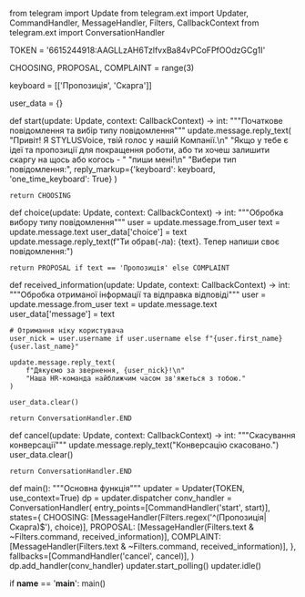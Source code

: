 from telegram import Update
from telegram.ext import Updater, CommandHandler, MessageHandler, Filters, CallbackContext
from telegram.ext import ConversationHandler

TOKEN = '6615244918:AAGLLzAH6TzlfvxBa84vPCoFPfOOdzGCg1I'

CHOOSING, PROPOSAL, COMPLAINT = range(3)

keyboard = [['Пропозиція', 'Скарга']]

user_data = {}

def start(update: Update, context: CallbackContext) -> int:
    """Початкове повідомлення та вибір типу повідомлення"""
    update.message.reply_text(
        "Привіт! Я STYLUSVoice, твій голос у нашій Компанії.\n"
        "Якщо у тебе є ідеї та пропозиції для покращення роботи, або ти хочеш залишити скаргу на щось або когось - "
        "пиши мені!\n"
        "Вибери тип повідомлення:",
        reply_markup={'keyboard': keyboard, 'one_time_keyboard': True}
    )

    return CHOOSING

def choice(update: Update, context: CallbackContext) -> int:
    """Обробка вибору типу повідомлення"""
    user = update.message.from_user
    text = update.message.text
    user_data['choice'] = text
    update.message.reply_text(f"Ти обрав(-ла): {text}. Тепер напиши своє повідомлення:")

    return PROPOSAL if text == 'Пропозиція' else COMPLAINT

def received_information(update: Update, context: CallbackContext) -> int:
    """Обробка отриманої інформації та відправка відповіді"""
    user = update.message.from_user
    text = update.message.text
    user_data['message'] = text

    # Отримання ніку користувача
    user_nick = user.username if user.username else f"{user.first_name} {user.last_name}"

    update.message.reply_text(
        f"Дякуємо за звернення, {user_nick}!\n"
        "Наша HR-команда найближчим часом зв'яжеться з тобою."
    )

    user_data.clear()

    return ConversationHandler.END

def cancel(update: Update, context: CallbackContext) -> int:
    """Скасування конверсації"""
    update.message.reply_text("Конверсацію скасовано.")
    user_data.clear()

    return ConversationHandler.END

def main():
    """Основна функція"""
    updater = Updater(TOKEN, use_context=True)
    dp = updater.dispatcher
    conv_handler = ConversationHandler(
        entry_points=[CommandHandler('start', start)],
        states={
            CHOOSING: [MessageHandler(Filters.regex('^(Пропозиція|Скарга)$'), choice)],
            PROPOSAL: [MessageHandler(Filters.text & ~Filters.command, received_information)],
            COMPLAINT: [MessageHandler(Filters.text & ~Filters.command, received_information)],
        },
        fallbacks=[CommandHandler('cancel', cancel)],
    )
    dp.add_handler(conv_handler)
    updater.start_polling()
    updater.idle()

if __name__ == '__main__':
    main()
